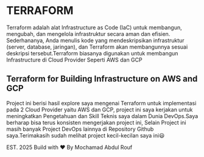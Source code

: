 # TERRAFORM
Terraform adalah alat Infrastructure as Code (IaC) untuk membangun, mengubah, dan mengelola infrastruktur secara aman dan efisien. Sederhananya, Anda menulis kode yang mendeskripsikan infrastruktur (server, database, jaringan), dan Terraform akan membangunnya sesuai deskripsi tersebut.Terraform biasanya digunakan untuk membangun Infrastructure di Cloud Provider Seperti AWS dan GCP

## Terraform for Building Infrastructure on AWS and GCP
Project ini berisi hasil explore saya mengenai Terraform untuk implementasi pada 2 Cloud Provider yaitu AWS dan GCP, project ini saya kerjakan untuk meningkatkan Pengetahuan dan Skill Teknis saya dalam Dunia DevOps.Saya berharap bisa terus konsisten mengerjakan project ini, Selain Project ini masih banyak Project DevOps lainnya di Repository Github saya.Terimakasih sudah melihat project kecil-kecilan saya ini😃

EST. 2025 Build with ❤️ By Mochamad Abdul Rouf
